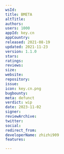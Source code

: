 ```yaml
---
wsId: 
title: BMETA
altTitle: 
authors: 
users: 1000
appId: key.cn
appCountry: 
released: 2021-08-19
updated: 2021-11-23
version: 1.1.0
stars: 
ratings: 
reviews: 
size: 
website: 
repository: 
issue: 
icon: key.cn.png
bugbounty: 
meta: defunct
verdict: wip
date: 2023-11-02
signer: 
reviewArchive: 
twitter: 
social: 
redirect_from: 
developerName: zhizhi909
features: 

---
```


